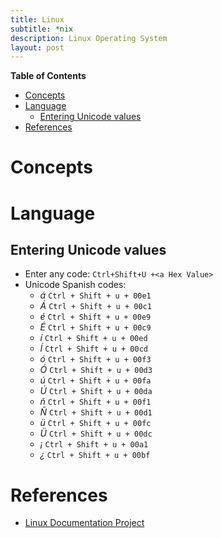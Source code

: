 ```yaml
---
title: Linux
subtitle: *nix
description: Linux Operating System
layout: post
---
```



<!-- markdown-toc start - Don't edit this section. Run M-x markdown-toc-generate-toc again -->
**Table of Contents**

- [Concepts](#concepts)
- [Language](#language)
    - [Entering Unicode values](#entering-unicode-values)
- [References](#references)

<!-- markdown-toc end -->

# Concepts

# Language

## Entering Unicode values

+ Enter any code: `Ctrl+Shift+U +<a Hex Value>`
+ Unicode Spanish codes:
	+ _á_ `Ctrl + Shift + u + 00e1`
    + _Á_ `Ctrl + Shift + u + 00c1`
    + _é_ `Ctrl + Shift + u + 00e9`
    + _É_ `Ctrl + Shift + u + 00c9`
    + _í_ `Ctrl + Shift + u + 00ed`
    + _Í_ `Ctrl + Shift + u + 00cd`
    + _ó_ `Ctrl + Shift + u + 00f3`
    + _Ó_ `Ctrl + Shift + u + 00d3`
    + _ú_ `Ctrl + Shift + u + 00fa`
    + _Ú_ `Ctrl + Shift + u + 00da`
    + _ñ_ `Ctrl + Shift + u + 00f1`
    + _Ñ_ `Ctrl + Shift + u + 00d1`
    + _ü_ `Ctrl + Shift + u + 00fc`
    + _Ü_ `Ctrl + Shift + u + 00dc`
    + _¡_ `Ctrl + Shift + u + 00a1`
    + _¿_ `Ctrl + Shift + u + 00bf`


References
==========

+ [Linux Documentation Project](www.tldp.org)
